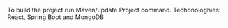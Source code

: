 To build the project run Maven/update Project command.
Techonologhies: React, Spring Boot and MongoDB
